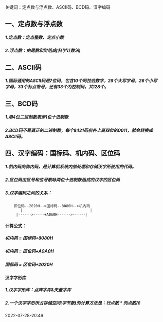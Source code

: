 关键词：定点数与浮点数、ASCII码、BCD码、汉字编码


## 一、定点数与浮点数

##### 1.定点数：定点整数、定点小数
##### 2.浮点数：由尾数和阶组成(科学计数法)


## 二、ASCII码

##### 1.国际通用的ASCII码是7位码，包含10个阿拉伯数字，26个大写字母，26个小写字母，33个标点符号，还有33个为控制码，共128个。


## 三、BCD码

##### 1.用4位二进制数表示1位十进制数
##### 2.BCD码不是真正的二进制数，每个8421码前补上高四位的0011，就会转换成ASCII码。


## 四、汉字编码：国标码、机内码、区位码

##### 1.机内码简称内码，是计算机系统内部处理和存储汉字所使用的代码。
##### 2.区位码由区号和位号歌咏两位十进制数组成的汉字的区位码
##### 3.汉字编码之间的关系：
        区位码--2020H-->国标码--8080H-->机内码
   		   |                               |
         |------>-----+A0A0H------>------|
#### 计算公式：
#####  机内码 = 国标码+8080H
#####  机内码 = 区位码+A0A0H
#####  国标码 = 区位码+2020H


#### 汉字字形库
##### 1.汉字字形库：点阵字库&矢量字库
##### 2.**一个**汉字字形所占存储空间(**字节数**)的计算方法是：**行点数 * 列点数/8**


2022-07-28-20:49
